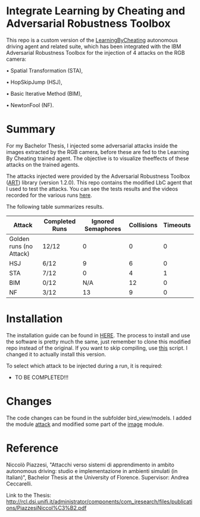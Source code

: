 # Integrate Learning by Cheating and Adversarial Robustness Toolbox
This repo is a custom version of the [LearningByCheating](https://github.com/dianchen96/LearningByCheating) autonomous driving agent and related suite, which has been integrated with the IBM Adversarial Robustness Toolbox  for the injection of 4 attacks on the RGB camera:

• Spatial Transformation (STA),

• HopSkipJump (HSJ),

• Basic Iterative Method (BIM),

• NewtonFool (NF).


# Summary 
For my Bachelor Thesis, I injected some adversarial attacks inside the images extracted by the RGB camera, before these are fed to the Learning By Cheating trained agent. The objective is to visualize theeffects of these attacks on the trained agents. 

The attacks injected were provided by the Adversarial Robustness Toolbox ([ART](https://adversarial-robustness-toolbox.readthedocs.io/en/latest/)) library (version 1.2.0). This repo contains the modified LbC agent that I used to test the attacks. You can see the tests results and the videos recorded for the various runs [here](https://drive.google.com/drive/folders/1tTEAQSK2XAK_sdmuWo80Bd-58_pkiK3h?usp=sharing).

The following table summarizes results.


|Attack |Completed Runs| Ignored Semaphores| Collisions| Timeouts|
|---|---|---|---|---|
|Golden runs (no Attack) | 12/12 |0 |0 |0|
|HSJ |6/12 |9| 6| 0|
|STA |7/12| 0 |4| 1|
|BIM |0/12 | N/A| 12| 0|
|NF |3/12| 13| 9| 0|

# Installation
The installation guide can be found in [HERE](https://github.com/dianchen96/LearningByCheating/blob/release-0.9.6/INSTALL.md). The process to install and use the software is pretty much the same, just remember to clone this modified repo instead of the original. If you want to skip compiling, use [this](quick_start.sh) script. I changed it to actually install this version.

To select which attack to be injected during a run, it is required:
- TO BE COMPLETED!!!


# Changes
 
The code changes can be found in the subfolder bird_view/models. I added the module [attack](bird_view/models/attack.py) and modified some part of the [image](bird_view/models/image.py) module.

# Reference

Niccolò Piazzesi, "Attacchi verso sistemi di apprendimento in ambito autonomous driving: studio e implementazione in ambienti simulati (in Italian)", Bachelor Thesis at the University of Florence. Supervisor: Andrea Ceccarelli.

Link to the Thesis: http://rcl.dsi.unifi.it/administrator/components/com_jresearch/files/publications/PiazzesiNiccol%C3%B2.pdf


